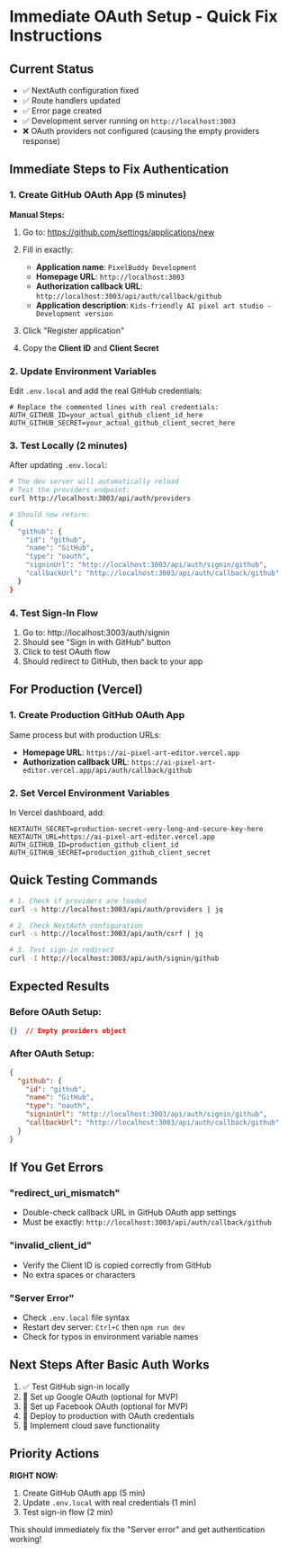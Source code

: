 # Immediate OAuth Setup - Quick Fix Instructions

## Current Status
- ✅ NextAuth configuration fixed
- ✅ Route handlers updated  
- ✅ Error page created
- ✅ Development server running on `http://localhost:3003`
- ❌ OAuth providers not configured (causing the empty providers response)

## Immediate Steps to Fix Authentication

### 1. Create GitHub OAuth App (5 minutes)

**Manual Steps:**
1. Go to: https://github.com/settings/applications/new
2. Fill in exactly:
   - **Application name**: `PixelBuddy Development`
   - **Homepage URL**: `http://localhost:3003`
   - **Authorization callback URL**: `http://localhost:3003/api/auth/callback/github`
   - **Application description**: `Kids-friendly AI pixel art studio - Development version`

3. Click "Register application"
4. Copy the **Client ID** and **Client Secret**

### 2. Update Environment Variables

Edit `.env.local` and add the real GitHub credentials:

```env
# Replace the commented lines with real credentials:
AUTH_GITHUB_ID=your_actual_github_client_id_here
AUTH_GITHUB_SECRET=your_actual_github_client_secret_here
```

### 3. Test Locally (2 minutes)

After updating `.env.local`:

```bash
# The dev server will automatically reload
# Test the providers endpoint:
curl http://localhost:3003/api/auth/providers

# Should now return:
{
  "github": {
    "id": "github",
    "name": "GitHub",
    "type": "oauth",
    "signinUrl": "http://localhost:3003/api/auth/signin/github",
    "callbackUrl": "http://localhost:3003/api/auth/callback/github"
  }
}
```

### 4. Test Sign-In Flow

1. Go to: http://localhost:3003/auth/signin  
2. Should see "Sign in with GitHub" button
3. Click to test OAuth flow
4. Should redirect to GitHub, then back to your app

## For Production (Vercel)

### 1. Create Production GitHub OAuth App
Same process but with production URLs:
- **Homepage URL**: `https://ai-pixel-art-editor.vercel.app`
- **Authorization callback URL**: `https://ai-pixel-art-editor.vercel.app/api/auth/callback/github`

### 2. Set Vercel Environment Variables

In Vercel dashboard, add:
```
NEXTAUTH_SECRET=production-secret-very-long-and-secure-key-here
NEXTAUTH_URL=https://ai-pixel-art-editor.vercel.app
AUTH_GITHUB_ID=production_github_client_id
AUTH_GITHUB_SECRET=production_github_client_secret
```

## Quick Testing Commands

```bash
# 1. Check if providers are loaded
curl -s http://localhost:3003/api/auth/providers | jq

# 2. Check NextAuth configuration
curl -s http://localhost:3003/api/auth/csrf | jq

# 3. Test sign-in redirect
curl -I http://localhost:3003/api/auth/signin/github
```

## Expected Results

### Before OAuth Setup:
```json
{}  // Empty providers object
```

### After OAuth Setup:
```json
{
  "github": {
    "id": "github", 
    "name": "GitHub",
    "type": "oauth",
    "signinUrl": "http://localhost:3003/api/auth/signin/github",
    "callbackUrl": "http://localhost:3003/api/auth/callback/github"
  }
}
```

## If You Get Errors

### "redirect_uri_mismatch"
- Double-check callback URL in GitHub OAuth app settings
- Must be exactly: `http://localhost:3003/api/auth/callback/github`

### "invalid_client_id"  
- Verify the Client ID is copied correctly from GitHub
- No extra spaces or characters

### "Server Error"
- Check `.env.local` file syntax
- Restart dev server: `Ctrl+C` then `npm run dev`
- Check for typos in environment variable names

## Next Steps After Basic Auth Works

1. ✅ Test GitHub sign-in locally
2. 🔄 Set up Google OAuth (optional for MVP)
3. 🔄 Set up Facebook OAuth (optional for MVP)  
4. 🔄 Deploy to production with OAuth credentials
5. 🔄 Implement cloud save functionality

## Priority Actions

**RIGHT NOW:**
1. Create GitHub OAuth app (5 min)
2. Update `.env.local` with real credentials (1 min)
3. Test sign-in flow (2 min)

This should immediately fix the "Server error" and get authentication working!